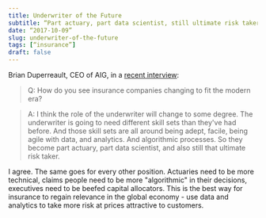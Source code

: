 ```yaml
---
title: Underwriter of the Future
subtitle: “Part actuary, part data scientist, still ultimate risk taker”
date: “2017-10-09”
slug: underwriter-of-the-future
tags: [“insurance”]
draft: false
---
```


Brian Duperreault, CEO of AIG, in a [recent interview](https://asia.nikkei.com/Business/Companies/Insurtech-should-help-lower-premiums-AIG-chief?page=1):

> Q: How do you see insurance companies changing to fit the modern era?

> A: I think the role of the underwriter will change to some degree. The underwriter is going to need different skill sets than they've had before. And those skill sets are all around being adept, facile, being agile with data, and analytics. And algorithmic processes. So they become part actuary, part data scientist, and also still that ultimate risk taker.

I agree. The same goes for every other position. Actuaries need to be more technical, claims people need to be more "algorithmic" in their decisions, executives need to be beefed capital allocators. This is the best way for insurance to regain relevance in the global economy - use data and analytics to take more risk at prices attractive to customers.

